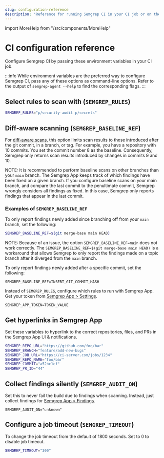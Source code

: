 ```yaml
---
slug: configuration-reference
description: "Reference for running Semgrep CI in your CI job or on the command line using semgrep-agent. Learn how to select rules to scan with, enable diff-aware scanning, connect to Semgrep App, and more."
---
```


import MoreHelp from "/src/components/MoreHelp"

# CI configuration reference

Configure Semgrep CI by passing these environment variables in your CI job.

:::info
While environment variables are the preferred way to configure Semgrep CI, pass any of these options as command-line options. Refer to the output of `semgrep-agent --help` to find the corresponding flags.
:::

## Select rules to scan with (`SEMGREP_RULES`)

```sh
SEMGREP_RULES="p/security-audit p/secrets"
```

## Diff-aware scanning (`SEMGREP_BASELINE_REF`)

For [diff-aware scans](overview.md#features), this option limits scan results to those introduced after the git commit, in a branch, or tag. For example, you have a repository with 10 commits. You set the commit number 8 as the baseline. Consequently, Semgrep only returns scan results introduced by changes in commits 9 and 10.

NOTE: It is recommended to perform baseline scans on other branches than your `main` branch. The Semgrep App keeps track of which findings have been fixed on a given branch. If you configure baseline scans on your main branch, and compare the last commit to the penultimate commit, Semgrep wrongly considers all findings as fixed. In this case, Semgrep only reports findings that appear in the last commit.
 
### Examples of `SEMGREP_BASELINE_REF`

To only report findings newly added
since branching off from your `main` branch, set the following:
```sh
SEMGREP_BASELINE_REF=$(git merge-base main HEAD)
```

NOTE: Because of an issue, the option `SEMGREP_BASELINE_REF=main` does not work correctly. The `SEMGREP_BASELINE_REF=$(git merge-base main HEAD)` is a workaround that allows Semgrep to only report the findings made on a topic branch after it diverged from the `main` branch. 

To only report findings newly added
after a specific commit, set the following:
<pre class="language-bash"><code>SEMGREP_BASELINE_REF=<span className="placeholder">INSERT_GIT_COMMIT_HASH</span></code></pre>

Instead of `SEMGREP_RULES`, configure which rules to run with Semgrep App.
Get your token from [Semgrep App > Settings](https://semgrep.dev/manage/settings).

<pre class="language-bash"><code>SEMGREP_APP_TOKEN=<span className="placeholder">TOKEN_VALUE</span></code></pre>

## Get hyperlinks in Semgrep App

Set these variables to hyperlink to the correct repositories, files, and PRs
in the Semgrep App UI & notifications.

```sh
SEMGREP_REPO_URL="https://github.com/foo/bar"
SEMGREP_BRANCH="feature/add-new-bugs"
SEMGREP_JOB_URL="https://ci-server.com/jobs/1234"
SEMGREP_REPO_NAME="foo/bar"
SEMGREP_COMMIT="a52bc1ef"
SEMGREP_PR_ID="44"
```

## Collect findings silently (`SEMGREP_AUDIT_ON`)

Set this to never fail the build due to findings when scanning.
Instead, just collect findings for [Semgrep App > Findings](https://semgrep.dev/manage/findings).

```
SEMGREP_AUDIT_ON="unknown"
```

## Configure a job timeout (`SEMGREP_TIMEOUT`)

To change the job timeout from the default of 1800 seconds. Set to 0 to disable job timeout.

```sh
SEMGREP_TIMEOUT="300"
```

<MoreHelp />
